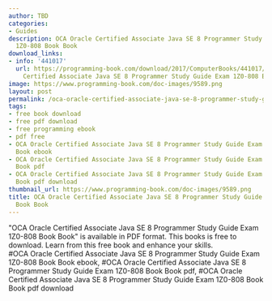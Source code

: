 ```yaml
---
author: TBD
categories:
- Guides
description: OCA Oracle Certified Associate Java SE 8 Programmer Study Guide Exam
  1Z0-808 Book Book
download_links:
- info: '441017'
  url: https://programming-book.com/download/2017/ComputerBooks/441017/OCA Oracle
    Certified Associate Java SE 8 Programmer Study Guide Exam 1Z0-808 Book.pdf
image: https://www.programming-book.com/doc-images/9589.png
layout: post
permalink: /oca-oracle-certified-associate-java-se-8-programmer-study-guide-exam-1z0-808-boo.html
tags:
- free book download
- free pdf download
- free programming ebook
- pdf free
- OCA Oracle Certified Associate Java SE 8 Programmer Study Guide Exam 1Z0-808 Book
  Book ebook
- OCA Oracle Certified Associate Java SE 8 Programmer Study Guide Exam 1Z0-808 Book
  Book pdf
- OCA Oracle Certified Associate Java SE 8 Programmer Study Guide Exam 1Z0-808 Book
  Book pdf download
thumbnail_url: https://www.programming-book.com/doc-images/9589.png
title: OCA Oracle Certified Associate Java SE 8 Programmer Study Guide Exam 1Z0-808
  Book Book
---
```


 
<div class="item-desc text-justify">
  "OCA Oracle Certified Associate Java SE 8 Programmer Study Guide Exam 1Z0-808 Book Book" is available in PDF format. This books is free to download. Learn from this free book and enhance your skills.
  <br>
  #OCA Oracle Certified Associate Java SE 8 Programmer Study Guide Exam 1Z0-808 Book Book ebook, #OCA Oracle Certified Associate Java SE 8 Programmer Study Guide Exam 1Z0-808 Book Book pdf, #OCA Oracle Certified Associate Java SE 8 Programmer Study Guide Exam 1Z0-808 Book Book pdf download
</div>